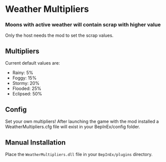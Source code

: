 # Weather Multipliers

### Moons with active weather will contain scrap with higher value

Only the host needs the mod to set the scrap values.

## Multipliers

Current default values are:

- Rainy: 5%
- Foggy: 15%
- Stormy: 20%
- Flooded: 25%
- Eclipsed: 50%

## Config

Set your own multipliers!
After launching the game with the mod installed a WeatherMultipliers.cfg file will exist in your BepInEx/config folder.

## Manual Installation

Place the `WeatherMultipliers.dll` file in your `BepInEx/plugins` directory.
